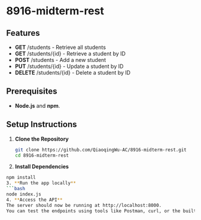 # 8916-midterm-rest
## Features
- **GET** /students - Retrieve all students
- **GET** /students/{id} - Retrieve a student by ID
- **POST** /students - Add a new student
- **PUT** /students/{id} - Update a student by ID
- **DELETE** /students/{id} - Delete a student by ID

## Prerequisites

- **Node.js** and **npm**.

## Setup Instructions

1. **Clone the Repository**
   ```bash
   git clone https://github.com/QiaoqingWu-AC/8916-midterm-rest.git
   cd 8916-midterm-rest
2. **Install Dependencies**
  ```bash
  npm install
3. **Run the app locally**
  ```bash
  node index.js
4. **Access the API**
The server should now be running at http://localhost:8000.
You can test the endpoints using tools like Postman, curl, or the built-in REST Client in VS Code.